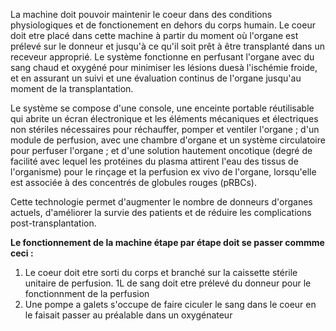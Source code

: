 La machine doit pouvoir maintenir le coeur dans des conditions physiologiques et de fonctionement en dehors du corps humain. 
Le coeur doit etre placé dans cette machine à partir du moment où l'organe est prélevé sur le donneur et jusqu'à ce qu'il soit prêt à être transplanté
dans un receveur approprié. 
Le système fonctionne en perfusant l'organe avec du sang chaud et oxygéné pour minimiser les lésions duesà l'ischémie froide,
et en assurant un suivi et une évaluation continus de l'organe jusqu'au moment de la transplantation.

Le système se compose d'une console, une enceinte portable réutilisable qui abrite un écran électronique et les éléments mécaniques et 
électriques non stériles nécessaires pour réchauffer, pomper et ventiler l'organe ; 
d'un module de perfusion, avec une chambre d'organe et un système circulatoire pour perfuser l'organe ;
et d'une solution hautement oncotique (degré de facilité avec lequel les protéines du plasma attirent l'eau des tissus de l'organisme)
pour le rinçage et la perfusion ex vivo de l'organe, lorsqu'elle est associée à des concentrés de globules rouges (pRBCs). 

Cette technologie permet d'augmenter le nombre de donneurs d'organes actuels, d'améliorer la survie des patients
et de réduire les complications post-transplantation.

**Le fonctionnement de la machine étape par étape doit se passer commme ceci :**

1. Le coeur doit etre sorti du corps et branché sur la caissette stérile unitaire de perfusion. 
  1L de sang doit etre prélevé du donneur pour le fonctionnment de la perfusion
2. Une pompe a galets s'occupe de faire ciculer le sang dans le coeur en le faisait passer au préalable dans un oxygénateur 


